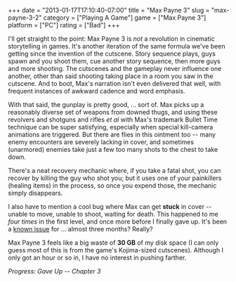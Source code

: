 +++
date = "2013-01-17T17:10:40-07:00"
title = "Max Payne 3"
slug = "max-payne-3-2"
category = ["Playing A Game"]
game = ["Max Payne 3"]
platform = ["PC"]
rating = ["Bad"]
+++

I'll get straight to the point: Max Payne 3 is <i>not</i> a revolution in cinematic storytelling in games.  It's another iteration of the same formula we've been getting since the invention of the cutscene.  Story sequence plays, guys spawn and you shoot them, cue another story sequence, then more guys and more shooting.  The cutscenes and the gameplay never influence one another, other than said shooting taking place in a room you saw in the cutscene.  And to boot, Max's narration isn't even delivered that well, with frequent instances of awkward cadence and word emphasis.

With that said, the gunplay is pretty good, ... sort of.  Max picks up a reasonably diverse set of weapons from downed thugs, and using these revolvers and shotguns and rifles <i>et al</i> with Max's trademark Bullet Time technique can be super satisfying, especially when special kill-camera animations are triggered.  But there are flies in this ointment too -- many enemy encounters are severely lacking in cover, and sometimes (unarmored) enemies take just a few too many shots to the chest to take down.

There's a neat recovery mechanic where, if you take a fatal shot, you can recover by killing the guy who shot you; but it uses one of your painkillers (healing items) in the process, so once you expend those, the mechanic simply disappears.

I also have to mention a cool bug where Max can get <b>stuck</b> in cover -- unable to move, unable to shoot, waiting for death.  This happened to me <i>four times</i> in the first level, and once more before I finally gave up.  It's been a <a href="http://support.rockstargames.com/entries/22254327-getting-stuck-in-cover-in-max-payne-3-after-the-10-24-12-patch">known issue</a> for ... almost three months?  Really?

Max Payne 3 feels like a big waste of <b>30 GB</b> of my disk space (I can only guess most of this is from the game's Kojima-sized cutscenes).  Although I only got an hour or so in, I have no interest in pushing farther.

<i>Progress: Gave Up -- Chapter 3</i>
